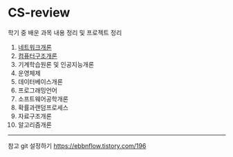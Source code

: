 # CS-review

학기 중 배운 과목 내용 정리 및 프로젝트 정리

1. [네트워크개론](https://github.com/jun4021/CS-review/tree/master/Network)
2. [컴퓨터구조개론](https://github.com/jun4021/CS-review/tree/master/Computer%20Architecture)
3. 기계학습원론 및 인공지능개론
4. 운영체제
5. 데이터베이스개론
6. 프로그래밍언어
7. 소프트웨어공학개론
8. 확률과랜덤프로세스
9. 자료구조개론
10. 알고리즘개론

--------
참고
git 설정하기
https://ebbnflow.tistory.com/196

